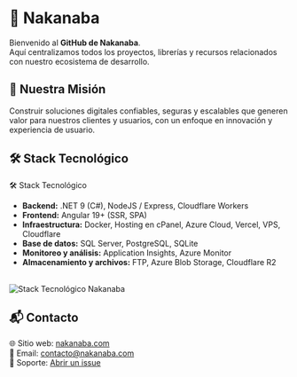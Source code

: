 # 🌸 Nakanaba

Bienvenido al **GitHub de Nakanaba**.  
Aquí centralizamos todos los proyectos, librerías y recursos relacionados con nuestro ecosistema de desarrollo.

## 🚀 Nuestra Misión

Construir soluciones digitales confiables, seguras y escalables que generen valor para nuestros clientes y usuarios, con un enfoque en innovación y experiencia de usuario.

## 🛠️ Stack Tecnológico

🛠️ Stack Tecnológico

- **Backend:** .NET 9 (C#), NodeJS / Express, Cloudflare Workers
- **Frontend:** Angular 19+ (SSR, SPA)
- **Infraestructura:** Docker, Hosting en cPanel, Azure Cloud, Vercel, VPS, Cloudflare
- **Base de datos:** SQL Server, PostgreSQL, SQLite
- **Monitoreo y análisis:** Application Insights, Azure Monitor
- **Almacenamiento y archivos:** FTP, Azure Blob Storage, Cloudflare R2

<br>
<img 
    src="https://skillicons.dev/icons?i=nodejs,docker,cloudflare,dotnet,angular,azure,vercel,workers,sqlite,postgres&perline=5&theme=light" 
    alt="Stack Tecnológico Nakanaba" 
/>

## 📬 Contacto

🌐 Sitio web: [nakanaba.com](https://nakanaba.com)  
📧 Email: contacto@nakanaba.com  
💬 Soporte: [Abrir un issue](https://github.com/Nakanaba)
